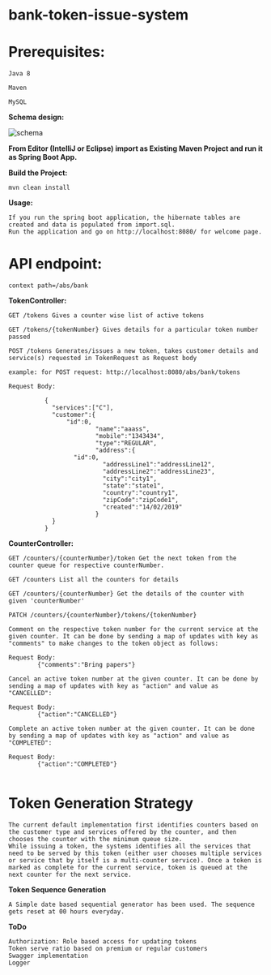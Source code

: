 # bank-token-issue-system

# Prerequisites:
```
Java 8

Maven

MySQL
```

**Schema design:**

![schema](https://user-images.githubusercontent.com/9528278/53480303-eef93a80-3aa0-11e9-98f2-6110d406621d.png)


**From Editor (IntelliJ or Eclipse) import as Existing Maven Project and run it as Spring Boot App.**


**Build the Project:**
```
mvn clean install
```

**Usage:**
```
If you run the spring boot application, the hibernate tables are created and data is populated from import.sql.
Run the application and go on http://localhost:8080/ for welcome page.
```

# API endpoint:
```
context path=/abs/bank
```

**TokenController:**
```
GET /tokens Gives a counter wise list of active tokens
```
```
GET /tokens/{tokenNumber} Gives details for a particular token number passed
```
```
POST /tokens Generates/issues a new token, takes customer details and service(s) requested in TokenRequest as Request body

example: for POST request: http://localhost:8080/abs/bank/tokens

Request Body: 

          {
            "services":["C"],
            "customer":{
				"id":0,
                        "name":"aaass",
                        "mobile":"1343434",
                        "type":"REGULAR",
                        "address":{
				  "id":0,
                          "addressLine1":"addressLine12",
                          "addressLine2":"addressLine23",
                          "city":"city1",
                          "state":"state1",
                          "country":"country1",
                          "zipCode":"zipCode1",
                          "created":"14/02/2019"
                        }
            }
          }

```
**CounterController:**

```
GET /counters/{counterNumber}/token Get the next token from the counter queue for respective counterNumber.
```
```
GET /counters List all the counters for details
```
```
GET /counters/{counterNumber} Get the details of the counter with given 'counterNumber'
```
``` 
PATCH /counters/{counterNumber}/tokens/{tokenNumber} 

Comment on the respective token number for the current service at the given counter. It can be done by sending a map of updates with key as "comments" to make changes to the token object as follows:

Request Body: 
		{"comments":"Bring papers"}

Cancel an active token number at the given counter. It can be done by sending a map of updates with key as "action" and value as "CANCELLED":

Request Body: 
		{"action":"CANCELLED"}
		
Complete an active token number at the given counter. It can be done by sending a map of updates with key as "action" and value as "COMPLETED":

Request Body: 
		{"action":"COMPLETED"}
		
```

# Token Generation Strategy
```
The current default implementation first identifies counters based on the customer type and services offered by the counter, and then chooses the counter with the minimum queue size.
While issuing a token, the systems identifies all the services that need to be served by this token (either user chooses multiple services or service that by itself is a multi-counter service). Once a token is marked as complete for the current service, token is queued at the next counter for the next service.
```
**Token Sequence Generation**
```
A Simple date based sequential generator has been used. The sequence gets reset at 00 hours everyday.
```

**ToDo**
```
Authorization: Role based access for updating tokens
Token serve ratio based on premium or regular customers
Swagger implementation
Logger
```

